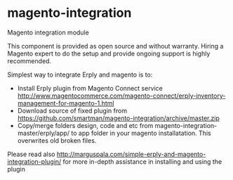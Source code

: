 magento-integration
===================

Magento integration module

This component is provided as open source and without warranty.
Hiring a Magento expert to do the setup and provide ongoing support is highly recommended.

Simplest way to integrate Erply and magento is to:

*   Install Erply plugin from Magento Connect service http://www.magentocommerce.com/magento-connect/erply-inventory-management-for-magento-1.html
*   Download source of fixed plugin from https://github.com/smartman/magento-integration/archive/master.zip
*   Copy/merge folders design, code and etc from magento-integration-master/erply/app/ to app folder in your magento installatation. This overwrites old broken files.

Please read also http://marguspala.com/simple-erply-and-magento-integration-plugin/ for more in-depth assistance in installing and using the plugin
